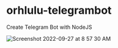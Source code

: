 # orhlulu-telegrambot

Create Telegram Bot with NodeJS


![Screenshot 2022-09-27 at 8 57 30 AM](https://user-images.githubusercontent.com/105907243/192406930-93e1c7c0-9447-4ca4-94d3-c9f69bd33635.png)
